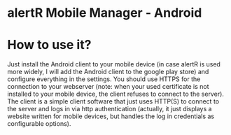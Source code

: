 alertR Mobile Manager - Android
======


How to use it?
======

Just install the Android client to your mobile device (in case alertR is used more widely, I will add the Android client to the google play store) and configure everything in the settings. You should use HTTPS for the connection to your webserver (note: when your used certificate is not installed to your mobile device, the client refuses to connect to the server). The client is a simple client software that just uses HTTP(S) to connect to the server and logs in via http authentication (actually, it just displays a website written for mobile devices, but handles the log in credentials as configurable options).